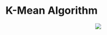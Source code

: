 # K-Mean Algorithm

<p align="center">
  <img src="https://user-images.githubusercontent.com/66458303/133466725-e5093a5c-9bfd-4ed0-8123-49f6104fdb1d.png">
 </p>
